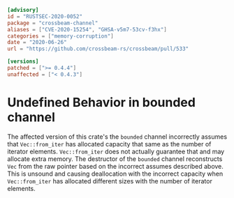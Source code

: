 ```toml
[advisory]
id = "RUSTSEC-2020-0052"
package = "crossbeam-channel"
aliases = ["CVE-2020-15254", "GHSA-v5m7-53cv-f3hx"]
categories = ["memory-corruption"]
date = "2020-06-26"
url = "https://github.com/crossbeam-rs/crossbeam/pull/533"

[versions]
patched = [">= 0.4.4"]
unaffected = ["< 0.4.3"]
```

# Undefined Behavior in bounded channel

The affected version of this crate's the `bounded` channel incorrectly assumes that `Vec::from_iter` has allocated capacity that same as the number of iterator elements. `Vec::from_iter` does not actually guarantee that and may allocate extra memory. The destructor of the `bounded` channel reconstructs `Vec` from the raw pointer based on the incorrect assumes described above. This is unsound and causing deallocation with the incorrect capacity when `Vec::from_iter` has allocated different sizes with the number of iterator elements.
